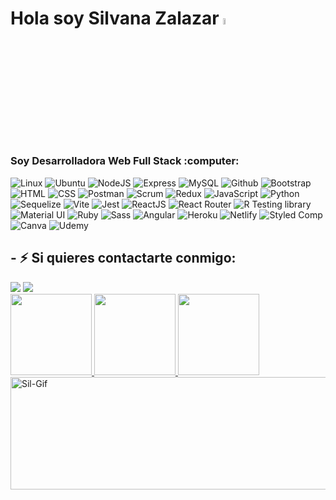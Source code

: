 # Hola soy Silvana Zalazar <img src="https://media.giphy.com/media/hvRJCLFzcasrR4ia7z/giphy.gif" width="5%">
 
 <h3 align="left">Soy Desarrolladora Web Full Stack :computer:</h3>
 
![Linux](https://img.shields.io/badge/Linux-FCC624?style=for-the-badge&logo=linux&logoColor=black)
![Ubuntu](https://img.shields.io/badge/Ubuntu-E95420?style=for-the-badge&logo=ubuntu&logoColor=white)
![NodeJS](https://img.shields.io/badge/Node.js-43853D?style=for-the-badge&logo=node.js&logoColor=white)
![Express](https://img.shields.io/badge/Express.js-000000?style=for-the-badge&logo=express&logoColor=white)
![MySQL](https://img.shields.io/badge/mysql-5F9EA0?style=for-the-badge&logo=mysql&logoColor=white)
![Github](https://img.shields.io/badge/GitHub-purple?style=for-the-badge&logo=github&logoColor=white)
![Bootstrap](https://img.shields.io/badge/bootstrap-FF1493?style=for-the-badge&logo=bootstrap&logoColor=white) 
![HTML](https://img.shields.io/badge/HTML-CC0000?style=for-the-badge&logo=html5&logoColor=white)
![CSS](https://img.shields.io/badge/CSS-blue?style=for-the-badge&logo=CSS3&logoColor=white)
![Postman](https://img.shields.io/badge/-Postman-FF4500?style=for-the-badge&logo=postman&logoColor=white)
![Scrum](https://img.shields.io/badge/SCRUM-000080?style=for-the-badge&logo=SCRUM&logoColor=white)
![Redux](https://img.shields.io/badge/Redux-593D88?style=for-the-badge&logo=redux&logoColor=white)
![JavaScript](https://img.shields.io/badge/Javascript-yellow?style=for-the-badge&logo=javascript&logoColor=white)
![Python](https://img.shields.io/badge/Python-darkblue?style=for-the-badge&logo=python&logoColor=yellow)
![Sequelize](https://img.shields.io/badge/sequelize-00CCAA?style=for-the-badge&logo=sequelize&logoColor=white)
![Vite](https://img.shields.io/badge/-VITE-494661?style=for-the-badge&logo=vite&logoColor=white)
![Jest](https://img.shields.io/badge/Jest-323330?style=for-the-badge&logo=Jest&logoColor=white)
![ReactJS](https://img.shields.io/badge/REACT-black?style=for-the-badge&logo=REACT&logoColor=00CED1)
![React Router](https://img.shields.io/badge/React_Router-CA4245?style=for-the-badge&logo=react-router&logoColor=white)
![R Testing library](https://img.shields.io/badge/testing%20library-323330?style=for-the-badge&logo=testing-library&logoColor=red)
![Material UI](https://img.shields.io/badge/Material-ui-0081CB?style=for-the-badge&logo=material-ui&logoColor=white)
![Ruby](https://img.shields.io/badge/RUBY-darkred?style=for-the-badge&logo=RUBY&logoColor=white)
![Sass](https://img.shields.io/badge/SASS-E91E63?style=for-the-badge&logo=SASS&logoColor=white)
![Angular](https://img.shields.io/badge/Angular-DD0031?style=for-the-badge&logo=angular&logoColor=white)
![Heroku](https://img.shields.io/badge/heroku-663399?style=for-the-badge&logo=heroku&logoColor=white)
![Netlify](https://img.shields.io/badge/Netlify-00C7B7?style=for-the-badge&logo=netlify&logoColor=white)
![Styled Comp](https://img.shields.io/badge/styled--components-DB7093?style=for-the-badge&logo=styled-components&logoColor=white)
![Canva](https://img.shields.io/badge/Canva-%2300C4CC.svg?&style=for-the-badge&logo=Canva&logoColor=white)
![Udemy](https://img.shields.io/badge/Udemy-purple?style=for-the-badge&logo=Udemy&logoColor=white)

<div>
 <h2>- ⚡ Si quieres contactarte conmigo:</h2>
 <a href="mailto:silvana.zalazar.dev@gmail.com" target="_blank"><img src="https://img.shields.io/badge/Gmail-D14836?style=for-the-badge&logo=gmail&logoColor=white" target="_blank"></a> 
  <a href ="https://www.linkedin.com/in/silvana-rocio-zalazar-8b107221b/" target="_blank"><img src="https://img.shields.io/badge/LinkedIn-0077B5?style=for-the-badge&logo=linkedin&logoColor=white" target="_blank"></a>
</div>
<div>
<a href="https://github.com/silvanaZ">
  <img height="130em" weight="130em" src="https://github-readme-stats.vercel.app/api?username=silvanaZ&show_icons=true&theme=synthwave"/>
  <img height="130em" weight="130em" src="https://github-readme-stats.vercel.app/api/top-langs/?username=silvanaZ&layout=compact&langs_count=7&theme=radical"/>
  <img height="130em" weight="130em" src="https://github-readme-streak-stats.herokuapp.com/?user=silvanaZ&theme=jolly"/>
</div>

 <img align="center" alt="Sil-Gif" height="180rem" width="750rem" src="https://hashnode.com/utility/r?url=https%3A%2F%2Fcdn.hashnode.com%2Fres%2Fhashnode%2Fimage%2Fupload%2Fv1651780738440%2F58BeZKIl2.gif%3Fw%3D1200%26auto%3Dformat%2Ccompress%26gif-q%3D60%26format%3Dwebm%26fm%3Dpng"/>

